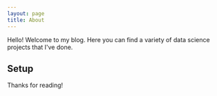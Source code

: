 ```yaml
---
layout: page
title: About
---
```


<p class="message">
  Hello! Welcome to my blog. Here you can find a variety of data science projects that I've done.
</p>


## Setup

Thanks for reading!
